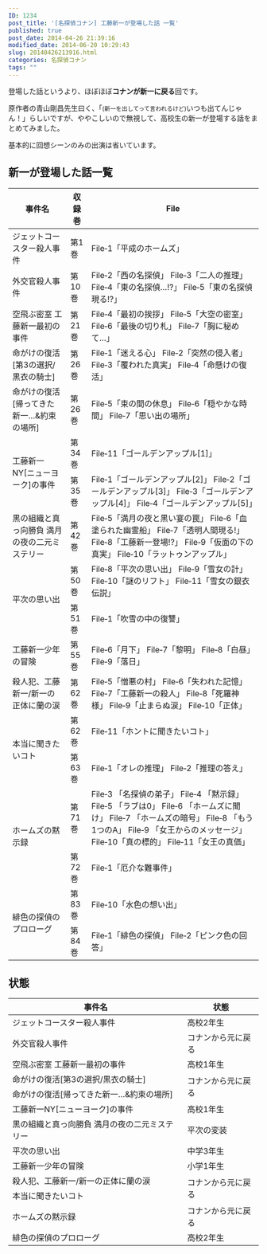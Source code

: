 ```yaml
---
ID: 1234
post_title: '[名探偵コナン] 工藤新一が登場した話 一覧'
published: true
post_date: 2014-04-26 21:39:16
modified_date: 2014-06-20 10:29:43
slug: 20140426213916.html
categories: 名探偵コナン
tags: ""
---
```

登場した話というより、ほぼほぼ<strong>コナンが新一に戻る</strong>回です。

原作者の青山剛昌先生曰く、「<small>(新一を出してって言われるけど)</small>いつも出てんじゃん！」らしいですが、ややこしいので無視して、高校生の新一が登場する話をまとめてみました。
<!--more-->
基本的に回想シーンのみの出演は省いています。

<h2>新一が登場した話一覧</h2>
<table class="table table-bordered">
<thead>
<tr>
<th>事件名</th>
<th>収録巻</th>
<th>File</th>
</tr>
</thead>
<tbody>
<tr>
<td>ジェットコースター殺人事件</td>
<td>第1巻</td>
<td>File‐1「平成のホームズ」</td>
</tr>
<tr>
<td>外交官殺人事件</td>
<td>第10巻</td>
<td>File‐2「西の名探偵」
File‐3「二人の推理」
File‐4「東の名探偵…!?」
File‐5「東の名探偵現る!?」</td>
</tr>
<tr>
<td>空飛ぶ密室 工藤新一最初の事件</td>
<td>第21巻</td>
<td>File‐4「最初の挨拶」
File‐5「大空の密室」
File‐6「最後の切り札」
File‐7「胸に秘めて…」</td>
</tr>
<tr>
<td>命がけの復活[第3の選択/黒衣の騎士]</td>
<td>第26巻</td>
<td>File‐1「迷える心」
File‐2「突然の侵入者」
File‐3「覆われた真実」
File‐4「命懸けの復活」</td>
</tr>
<tr>
<td>命がけの復活[帰ってきた新一…&amp;約束の場所]</td>
<td>第26巻</td>
<td>File‐5「束の間の休息」
File‐6「穏やかな時間」
File‐7「思い出の場所」</td>
</tr>
<tr>
<td rowspan="2">工藤新一NY[ニューヨーク]の事件</td>
<td>第34巻</td>
<td>File‐11「ゴールデンアップル[1]」</td>
</tr>
<tr>
<td>第35巻</td>
<td>File‐1「ゴールデンアップル[2]」
File‐2「ゴールデンアップル[3]」
File‐3「ゴールデンアップル[4]」
File‐4「ゴールデンアップル[5]」</td>
</tr>
<tr>
<td>黒の組織と真っ向勝負 満月の夜の二元ミステリー</td>
<td>第42巻</td>
<td>File‐5「満月の夜と黒い宴の罠」
File‐6「血塗られた幽霊船」
File‐7「透明人間現る!」
File‐8「工藤新一登場!?」
File‐9「仮面の下の真実」
File‐10「ラットゥンアップル」</td>
</tr>
<tr>
<td rowspan="2">平次の思い出</td>
<td>第50巻</td>
<td>File‐8「平次の思い出」
File‐9「雪女の計」
File‐10「謎のリフト」
File‐11「雪女の銀衣伝説」</td>
</tr>
<tr>
<td>第51巻</td>
<td>File‐1「吹雪の中の復讐」</td>
</tr>
<tr>
<td>工藤新一少年の冒険</td>
<td>第55巻</td>
<td>File‐6「月下」
File‐7「黎明」
File‐8「白昼」
File‐9「落日」</td>
</tr>
<tr>
<td>殺人犯、工藤新一/新一の正体に蘭の涙</td>
<td>第62巻</td>
<td>File‐5「憎悪の村」
File‐6「失われた記憶」
File‐7「工藤新一の殺人」
File‐8「死羅神様」
File‐9「止まらぬ涙」
File‐10「正体」</td>
</tr>
<tr>
<td rowspan="2">本当に聞きたいコト</td>
<td>第62巻</td>
<td>File‐11「ホントに聞きたいコト」</td>
</tr>
<tr>
<td>第63巻</td>
<td>File‐1「オレの推理」
File‐2「推理の答え」</td>
</tr>
<tr>
<td rowspan="2">ホームズの黙示録</td>
<td>第71巻</td>
<td>File‐3 「名探偵の弟子」
File‐4 「黙示録」
File‐5 「ラブは0」
File‐6 「ホームズに聞け」
File‐7 「ホームズの暗号」
File‐8 「もう1つのA」
File‐9 「女王からのメッセージ」
File‐10「真の標的」
File‐11「女王の真価」</td>
</tr>
<tr>
<td>第72巻</td>
<td>File‐1「厄介な難事件」</td>
</tr>
<tr>
<td rowspan="2">緋色の探偵のプロローグ</td>
<td>第83巻</td>
<td>File‐10「水色の想い出」</td>
</tr>
<tr>
<td>第84巻</td>
<td>File‐1「緋色の探偵」
File‐2「ピンク色の回答」</td>
</tr>
</tbody>
</table>
<h2>状態</h2>
<table class="table table-bordered">
<thead>
<tr>
<th>事件名</th>
<th>状態</th>
</tr>
</thead>
<tbody>
<tr>
<td>ジェットコースター殺人事件</td>
<td>高校2年生</td>
</tr>
<tr>
<td>外交官殺人事件</td>
<td>コナンから元に戻る</td>
</tr>
<tr>
<td>空飛ぶ密室 工藤新一最初の事件</td>
<td>高校1年生</td>
</tr>
<tr>
<td>命がけの復活[第3の選択/黒衣の騎士]</td>
<td rowspan="2" style="vertical-align:middle">コナンから元に戻る</td>
</tr>
<tr>
<td>命がけの復活[帰ってきた新一…&amp;約束の場所]</td>
</tr>
<tr>
<td>工藤新一NY[ニューヨーク]の事件</td>
<td>高校1年生</td>
</tr>
<tr>
<td>黒の組織と真っ向勝負 満月の夜の二元ミステリー</td>
<td>平次の変装</td>
</tr>
<tr>
<td>平次の思い出</td>
<td>中学3年生</td>
</tr>
<tr>
<td>工藤新一少年の冒険</td>
<td>小学1年生</td>
</tr>
<tr>
<td>殺人犯、工藤新一/新一の正体に蘭の涙</td>
<td rowspan="2" style="vertical-align:middle">コナンから元に戻る</td>
</tr>
<tr>
<td>本当に聞きたいコト</td>
</tr>
<tr>
<td>ホームズの黙示録</td>
<td>コナンから元に戻る</td>
</tr>
<tr>
<td>緋色の探偵のプロローグ</td>
<td>高校2年生</td>
</tr>
</tbody>
</table>